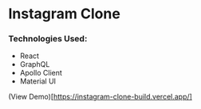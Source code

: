 # Instagram Clone

### Technologies Used:

- React
- GraphQL
- Apollo Client
- Material UI

(View Demo)[https://instagram-clone-build.vercel.app/]

